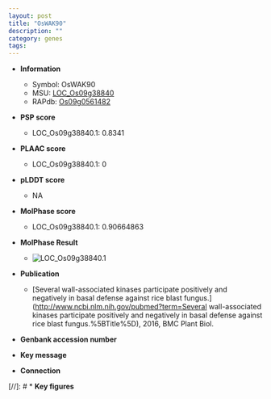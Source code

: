 ```yaml
---
layout: post
title: "OsWAK90"
description: ""
category: genes
tags: 
---
```


* **Information**  
    + Symbol: OsWAK90  
    + MSU: [LOC_Os09g38840](http://rice.plantbiology.msu.edu/cgi-bin/ORF_infopage.cgi?orf=LOC_Os09g38840)  
    + RAPdb: [Os09g0561482](http://rapdb.dna.affrc.go.jp/viewer/gbrowse_details/irgsp1?name=Os09g0561482)  

* **PSP score**  
    + LOC_Os09g38840.1: 0.8341 

* **PLAAC score**  
    + LOC_Os09g38840.1: 0 

* **pLDDT score**
    + NA


* **MolPhase score**
    + LOC_Os09g38840.1: 0.90664863

* **MolPhase Result**
    + ![LOC_Os09g38840.1](https://304243504.github.io/Pictures/LOC_Os09g/LOC_Os09g38840.1.png)

* **Publication**  
    + [Several wall-associated kinases participate positively and negatively in basal defense against rice blast fungus.](http://www.ncbi.nlm.nih.gov/pubmed?term=Several wall-associated kinases participate positively and negatively in basal defense against rice blast fungus.%5BTitle%5D), 2016, BMC Plant Biol.

* **Genbank accession number**  

* **Key message**  

* **Connection**  

[//]: # * **Key figures**  


